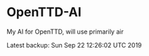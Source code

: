 # OpenTTD-AI
My AI for OpenTTD, will use primarily air

Latest backup: Sun Sep 22 12:26:02 UTC 2019
